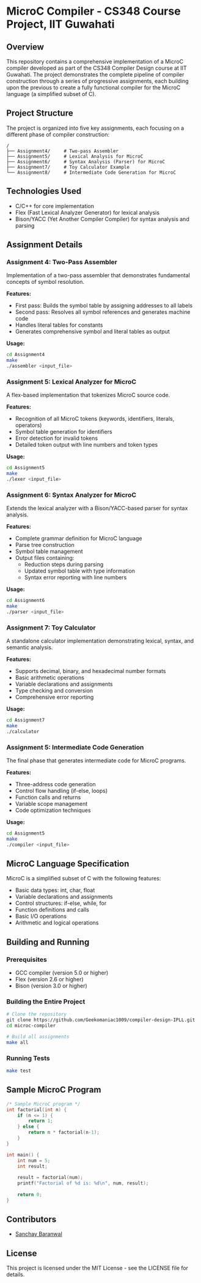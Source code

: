 # MicroC Compiler - CS348 Course Project, IIT Guwahati

## Overview
This repository contains a comprehensive implementation of a MicroC compiler developed as part of the CS348 Compiler Design course at IIT Guwahati. The project demonstrates the complete pipeline of compiler construction through a series of progressive assignments, each building upon the previous to create a fully functional compiler for the MicroC language (a simplified subset of C).

## Project Structure

The project is organized into five key assignments, each focusing on a different phase of compiler construction:

```
/
├── Assignment4/     # Two-pass Assembler
├── Assignment5/     # Lexical Analysis for MicroC
├── Assignment6/     # Syntax Analysis (Parser) for MicroC
├── Assignment7/     # Toy Calculator Example
└── Assignment8/     # Intermediate Code Generation for MicroC
```

## Technologies Used
- C/C++ for core implementation
- Flex (Fast Lexical Analyzer Generator) for lexical analysis
- Bison/YACC (Yet Another Compiler Compiler) for syntax analysis and parsing

## Assignment Details

### Assignment 4: Two-Pass Assembler
Implementation of a two-pass assembler that demonstrates fundamental concepts of symbol resolution.

**Features:**
- First pass: Builds the symbol table by assigning addresses to all labels
- Second pass: Resolves all symbol references and generates machine code
- Handles literal tables for constants
- Generates comprehensive symbol and literal tables as output

**Usage:**
```bash
cd Assignment4
make
./assembler <input_file>
```

### Assignment 5: Lexical Analyzer for MicroC
A flex-based implementation that tokenizes MicroC source code.

**Features:**
- Recognition of all MicroC tokens (keywords, identifiers, literals, operators)
- Symbol table generation for identifiers
- Error detection for invalid tokens
- Detailed token output with line numbers and token types

**Usage:**
```bash
cd Assignment5
make
./lexer <input_file>
```

### Assignment 6: Syntax Analyzer for MicroC
Extends the lexical analyzer with a Bison/YACC-based parser for syntax analysis.

**Features:**
- Complete grammar definition for MicroC language
- Parse tree construction
- Symbol table management
- Output files containing:
  - Reduction steps during parsing
  - Updated symbol table with type information
  - Syntax error reporting with line numbers

**Usage:**
```bash
cd Assignment6
make
./parser <input_file>
```

### Assignment 7: Toy Calculator
A standalone calculator implementation demonstrating lexical, syntax, and semantic analysis.

**Features:**
- Supports decimal, binary, and hexadecimal number formats
- Basic arithmetic operations
- Variable declarations and assignments
- Type checking and conversion
- Comprehensive error reporting

**Usage:**
```bash
cd Assignment7
make
./calculator
```

### Assignment 5: Intermediate Code Generation
The final phase that generates intermediate code for MicroC programs.

**Features:**
- Three-address code generation
- Control flow handling (if-else, loops)
- Function calls and returns
- Variable scope management
- Code optimization techniques

**Usage:**
```bash
cd Assignment5
make
./compiler <input_file>
```

## MicroC Language Specification

MicroC is a simplified subset of C with the following features:

- Basic data types: int, char, float
- Variable declarations and assignments
- Control structures: if-else, while, for
- Function definitions and calls
- Basic I/O operations
- Arithmetic and logical operations

## Building and Running

### Prerequisites
- GCC compiler (version 5.0 or higher)
- Flex (version 2.6 or higher)
- Bison (version 3.0 or higher)

### Building the Entire Project
```bash
# Clone the repository
git clone https://github.com/Geekomaniac1009/compiler-design-IPLL.git
cd microc-compiler

# Build all assignments
make all
```

### Running Tests
```bash
make test
```

## Sample MicroC Program

```c
/* Sample MicroC program */
int factorial(int n) {
    if (n <= 1) {
        return 1;
    } else {
        return n * factorial(n-1);
    }
}

int main() {
    int num = 5;
    int result;
    
    result = factorial(num);
    printf("Factorial of %d is: %d\n", num, result);
    
    return 0;
}
```

## Contributors
- [Sanchay Baranwal](https://github.com/Geekomaniac)

## License
This project is licensed under the MIT License - see the LICENSE file for details.
